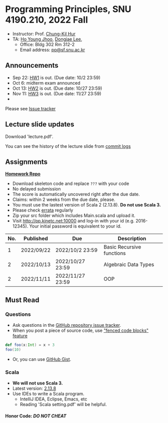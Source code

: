 # Programming Principles, SNU 4190.210, 2022 Fall

- Instructor: Prof. [Chung-Kil Hur](http://sf.snu.ac.kr/gil.hur)
- TA: [Ho Young Jhoo](https://sf.snu.ac.kr/hoyoung.jhoo/), [Dongjae Lee](http://sf.snu.ac.kr/dongjae.lee),
  - Office: Bldg 302 Rm 312-2
  - Email address: pp@sf.snu.ac.kr

## Announcements

* Sep 22: [HW1](https://github.com/snu-sf-class/pp202202-private/tree/main/assignments/hw1) is out. (Due date: 10/2 23:59)
* Oct 6: midterm exam announced
* Oct 13: [HW2](https://github.com/snu-sf-class/pp202202-private/tree/main/assignments/hw2) is out. (Due date: 10/27 23:59)
* Nov 11: [HW3](https://github.com/snu-sf-class/pp202202-private/tree/main/assignments/hw3) is out. (Due date: 11/27 23:59)
* 
Please see [Issue tracker](https://github.com/snu-sf-class/pp202202/issues)

## Lecture slide updates

Download 'lecture.pdf'.

You can see the history of the lecture slide from [commit logs](https://github.com/snu-sf-class/pp202202/commits/main)


## Assignments

[**Homework Repo**](https://github.com/snu-sf-class/pp202202-private)

- Download skeleton code and replace `???` with your code
- No delayed submission
- The score is automatically uncovered right after the due date.
- Claims: within 2 weeks from the due date, please.
- You must use the lastest version of Scala 2 (2.13.8). **Do not use Scala 3.**
- Please check [errata](https://github.com/snu-sf-class/pp202202/issues/1) regularly
- Zip your src folder which includes Main.scala and upload it.
- Visit http://pp.kinetc.net:10000 and log-in with your id (e.g. 2016-12345). Your initial password is equivalent to your id.
  <!--- - [Instruction for submission](https://github.com/snu-sf-class/pp201802/issues/7) -->

| No. | Published | Due | Description |
| --- | ---------- | --------------- | ------------------------- |
| 1   | 2022/09/22 | 2022/10/2 23:59 | Basic Recursive functions |
| 2   | 2022/10/13 | 2022/10/27 23:59 | Algebraic Data Types |
| 2   | 2022/11/11 | 2022/11/27 23:59 | OOP |

## Must Read

### Questions

- Ask questions in the [GitHub repository issue tracker](https://github.com/snu-sf-class/pp202202/issues).
- When you post a piece of source code, use ["fenced code blocks" feature](https://help.github.com/articles/creating-and-highlighting-code-blocks/)
```scala
def foo(x:Int) = x + 3
foo(10)
```
- Or, you can use [GitHub Gist](https://gist.github.com/).

### Scala

- **We will not use Scala 3.**
- Latest version: [2.13.8](https://www.scala-lang.org/)
- Use IDEs to write a Scala program.
  - IntelliJ IDEA, Eclipse, Emacs, etc
  - Reading 'Scala setting.pdf' will be helpful.

#### Honor Code: _DO NOT CHEAT_
